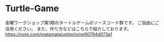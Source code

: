 # Turtle-Game
金曜ワークショップ第1期のタートルゲームのソースコード群です。
ご自由にご活用ください。
また、作り方などはこちらで紹介しております。
https://note.com/matamatajupiter/n/ne90794d073a1
